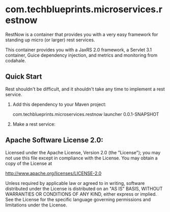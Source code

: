 com.techblueprints.microservices.restnow
========================================

RestNow is a container that provides you with a very easy framework for standing up micro (or larger) rest services.

This container provides you with a JaxRS 2.0 framework, a Servlet 3.1 container, Guice dependency injection, and metrics and monitoring from codahale.


Quick Start
-----------

Rest shouldn't be difficult, and it shouldn't take any time to implement a rest service.

1) Add this dependency to your Maven project:

  	<dependency>
  		<groupId>com.techblueprints.microservices.restnow</groupId>
  		<artifactId>launcher</artifactId>
  		<version>0.0.1-SNAPSHOT</version>
  	</dependency>

2) Make a rest service:






Apache Software License 2.0:
-----------------------------------------------------------------------------
Licensed under the Apache License, Version 2.0 (the "License");
you may not use this file except in compliance with the License.
You may obtain a copy of the License at

 http://www.apache.org/licenses/LICENSE-2.0

Unless required by applicable law or agreed to in writing, software
distributed under the License is distributed on an "AS IS" BASIS,
WITHOUT WARRANTIES OR CONDITIONS OF ANY KIND, either express or implied.
See the License for the specific language governing permissions and
limitations under the License.
